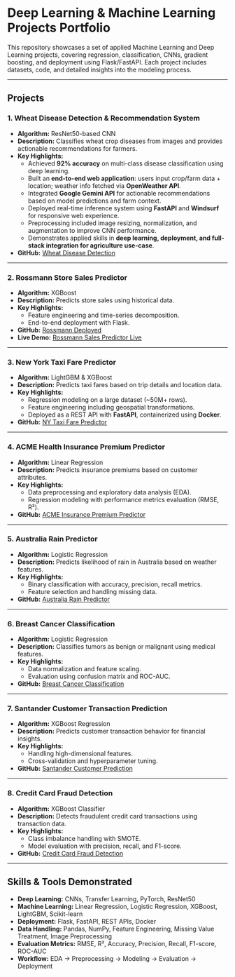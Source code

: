 # Deep Learning & Machine Learning Projects Portfolio

This repository showcases a set of applied Machine Learning and Deep Learning projects, covering regression, classification, CNNs, gradient boosting, and deployment using Flask/FastAPI. Each project includes datasets, code, and detailed insights into the modeling process.

---

## Projects

### 1. Wheat Disease Detection & Recommendation System
- **Algorithm:** ResNet50-based CNN  
- **Description:** Classifies wheat crop diseases from images and provides actionable recommendations for farmers.  
- **Key Highlights:**  
  - Achieved **92% accuracy** on multi-class disease classification using deep learning.  
  - Built an **end-to-end web application**: users input crop/farm data + location; weather info fetched via **OpenWeather API**.  
  - Integrated **Google Gemini API** for actionable recommendations based on model predictions and farm context.  
  - Deployed real-time inference system using **FastAPI** and **Windsurf** for responsive web experience.  
  - Preprocessing included image resizing, normalization, and augmentation to improve CNN performance.  
  - Demonstrates applied skills in **deep learning, deployment, and full-stack integration for agriculture use-case**.  
- **GitHub:** [Wheat Disease Detection](https://github.com/rautaditya2606/wheat_detection)  

---

### 2. Rossmann Store Sales Predictor
- **Algorithm:** XGBoost  
- **Description:** Predicts store sales using historical data.  
- **Key Highlights:**  
  - Feature engineering and time-series decomposition.  
  - End-to-end deployment with Flask.  
- **GitHub:** [Rossmann Deployed](https://github.com/rautaditya2606/Rossman-Deployed)  
- **Live Demo:** [Rossmann Sales Predictor Live](https://rossman-deployed.onrender.com/)

---

### 3. New York Taxi Fare Predictor
- **Algorithm:** LightGBM & XGBoost  
- **Description:** Predicts taxi fares based on trip details and location data.  
- **Key Highlights:**  
  - Regression modeling on a large dataset (~50M+ rows).  
  - Feature engineering including geospatial transformations.  
  - Deployed as a REST API with **FastAPI**, containerized using **Docker**.  
- **GitHub:** [NY Taxi Fare Predictor](https://github.com/rautaditya2606/NY_TAXi_Fare)  

---

### 4. ACME Health Insurance Premium Predictor
- **Algorithm:** Linear Regression  
- **Description:** Predicts insurance premiums based on customer attributes.  
- **Key Highlights:**  
  - Data preprocessing and exploratory data analysis (EDA).  
  - Regression modeling with performance metrics evaluation (RMSE, R²).  
- **GitHub:** [ACME Insurance Premium Predictor](https://github.com/rautaditya2606/ACME-Insurance-Premium-Predictor)

---

### 5. Australia Rain Predictor
- **Algorithm:** Logistic Regression  
- **Description:** Predicts likelihood of rain in Australia based on weather features.  
- **Key Highlights:**  
  - Binary classification with accuracy, precision, recall metrics.  
  - Feature selection and handling missing data.  
- **GitHub:** [Australia Rain Predictor](https://github.com/rautaditya2606/Australia-Rain-Predictor/)

---

### 6. Breast Cancer Classification
- **Algorithm:** Logistic Regression  
- **Description:** Classifies tumors as benign or malignant using medical features.  
- **Key Highlights:**  
  - Data normalization and feature scaling.  
  - Evaluation using confusion matrix and ROC-AUC.  
- **GitHub:** [Breast Cancer Classification](https://github.com/rautaditya2606/Breast-Cancer-Classification)

---

### 7. Santander Customer Transaction Prediction
- **Algorithm:** XGBoost Regression  
- **Description:** Predicts customer transaction behavior for financial insights.  
- **Key Highlights:**  
  - Handling high-dimensional features.  
  - Cross-validation and hyperparameter tuning.  
- **GitHub:** [Santander Customer Prediction](https://github.com/rautaditya2606/Santander-Customer-Transaction-Prediction)

---

### 8. Credit Card Fraud Detection
- **Algorithm:** XGBoost Classifier  
- **Description:** Detects fraudulent credit card transactions using transaction data.  
- **Key Highlights:**  
  - Class imbalance handling with SMOTE.  
  - Model evaluation with precision, recall, and F1-score.  
- **GitHub:** [Credit Card Fraud Detection](https://github.com/rautaditya2606/Credt_Card_Fraud_Detection)

---

## Skills & Tools Demonstrated
- **Deep Learning:** CNNs, Transfer Learning, PyTorch, ResNet50  
- **Machine Learning:** Linear Regression, Logistic Regression, XGBoost, LightGBM, Scikit-learn  
- **Deployment:** Flask, FastAPI, REST APIs, Docker  
- **Data Handling:** Pandas, NumPy, Feature Engineering, Missing Value Treatment, Image Preprocessing  
- **Evaluation Metrics:** RMSE, R², Accuracy, Precision, Recall, F1-score, ROC-AUC  
- **Workflow:** EDA → Preprocessing → Modeling → Evaluation → Deployment
